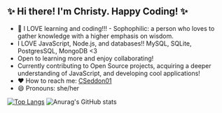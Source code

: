 ## ✨ Hi there!  I'm Christy. Happy Coding! ✨

- 🔭 I LOVE learning and coding!!! - Sophophilic: a person who loves to gather knowledge with a higher emphasis on wisdom.
-  I LOVE JavaScript, Node.js, and databases!!  MySQL, SQLite, PostgresSQL, MongoDB <3  
- Open to learning more and enjoy collaborating!
- Currently contributing to Open Source projects, acquiring a deeper understanding of JavaScript, and developing cool applications!
- ❤️ How to reach me: [CSeddon01](https://www.linkedin.com/in/christine-seddon-2a97a2158/)
- 😄 Pronouns: she/her



[![Top Langs](https://github-readme-stats.vercel.app/api/top-langs/?username=CSeddon01&layout=compact)](https://github.com/CSeddon01/github-readme-stats)
![Anurag's GitHub stats](https://github-readme-stats.vercel.app/api?username=CSeddon01&hide=contribs,prs)
